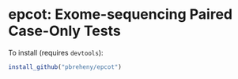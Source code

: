 # epcot: Exome-sequencing Paired Case-Only Tests

To install (requires `devtools`):

```r
install_github("pbreheny/epcot")
```
